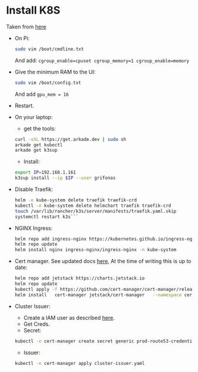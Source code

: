 # Install K8S
Taken from [here](https://alexellisuk.medium.com/walk-through-install-kubernetes-to-your-raspberry-pi-in-15-minutes-84a8492dc95a)
- On Pi:
    ```bash
    sudo vim /boot/cmdline.txt
    ```
    And add:
    ```cgroup_enable=cpuset cgroup_memory=1 cgroup_enable=memory```
- Give the minimum RAM to the UI:
    ```bash
    sudo vim /boot/config.txt
    ```
    And add ```gpu_mem = 16```
- Restart.
- On your laptop:
    - get the tools:
    ```bash
    curl -sSL https://get.arkade.dev | sudo sh
    arkade get kubectl
    arkade get k3sup
    ```
    - Install:
    ```bash
    export IP=192.168.1.161
    k3sup install --ip $IP --user grifonas
    ```

- Disable Traefik:
    ```bash
    helm -n kube-system delete traefik traefik-crd
    kubectl -n kube-system delete helmchart traefik traefik-crd
    touch /var/lib/rancher/k3s/server/manifests/traefik.yaml.skip
    systemctl restart k3s```
- NGINX Ingress:
    ```bash
    helm repo add ingress-nginx https://kubernetes.github.io/ingress-nginx
    helm repo update
    helm install nginx ingress-nginx/ingress-nginx -n kube-system
    ```
- Cert manager. See updated docs [here](https://cert-manager.io/docs/installation/helm/), At the time of writing this is up to date:
    ```bash
    helm repo add jetstack https://charts.jetstack.io
    helm repo update
    kubectl apply -f https://github.com/cert-manager/cert-manager/releases/download/v1.10.0/cert-manager.crds.yaml
    helm install   cert-manager jetstack/cert-manager   --namespace cert-manager   --create-namespace   --version v1.10.0
    ```
- Cluster Issuer:
    - Create a IAM user as described [here](https://cert-manager.io/docs/configuration/acme/dns01/route53/).
    - Get Creds.
    - Secret:
    ```bash
    kubectl -n cert-manager create secret generic prod-route53-credentials-secret --from-literal=secret-access-key=[Your secret key]
    ```
    - Issuer:
    ```bash
    kubectl -n cert-manager apply cluster-issuer.yaml
    ```
